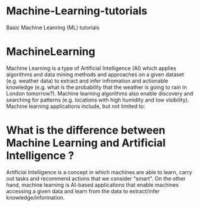 # Machine-Learning-tutorials
Basic Machine Leanring (ML) tutorials

# MachineLearning
Machine Learning is a type of Artificial Intelligence (AI) which applies algorithms and data mining methods and approaches on a given dataset (e.g. weather data) to extract and infer infromation and actionable knowledge (e.g. what is the probability that the weather is going to rain in London tomorrow?). Machine learning algorithms also enable discovery and searching for patterns (e.g. locations with high humidity and low visibility). Machine learning applications include, but not limited to:


# What is the difference between Machine Learning and Artificial Intelligence ?
Artificial Intelligence is a concept in which machines are able to learn, carry out tasks and recommend actions that we consider "smart". On the other hand, machine learning is AI-based applications that enable machines accessing a given data and  learn from the data to extract/infer knowledge/information. 



